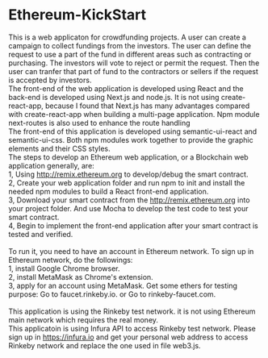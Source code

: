 # Ethereum-KickStart
This is a web applicaton for crowdfunding projects. A user can create a campaign to collect fundings from the investors. The user can define the request to use a part of the fund in different areas such as contracting or purchasing. The investors will vote to reject or permit the request. Then the user can tranfer that part of fund to the contractors or sellers if the request is accepted by investors.<br>
The front-end of the web application is developed using React and the back-end is developed using Next.js and node.js. It is not using create-react-app, because I found that Next.js has many advantages compared with create-react-app when building a multi-page application. Npm module next-routes is also used to enhance the route handling<br>
The front-end of this application is developed using semantic-ui-react and semantic-ui-css. Both npm modules work together to provide the graphic elements and their CSS styles.<bc>
<br>
The steps to develop an Ethereum web application, or a Blockchain web application generally, are:<br>
1, Using http://remix.ethereum.org to develop/debug the smart contract.<br>
2, Create your web application folder and run npm to init and install the needed npm modules to build a React front-end application.<br>
3, Download your smart contract from the http://remix.ethereum.org into your project folder. And use Mocha to develop the test code to test your smart contract.<br>
4, Begin to implement the front-end application after your smart contract is tested and verified.<br>
<br>
To run it, you need to have an account in Ethereum network. To sign up in Ethereum network, do the followings:<br>
1, install Google Chrome browser.<br>
2, install MetaMask as Chrome's extension.<br>
3, apply for an account using MetaMask. Get some ethers for testing purpose: Go to faucet.rinkeby.io. or Go to rinkeby-faucet.com.<br>
<br>
This application is using the Rinkeby test network. it is not using Ethereum main network which requires the real money.<br> 
This applicatoin is using Infura API to access Rinkeby test network. Please sign up in https://infura.io and get your personal web address to access Rinkeby network and replace the one used in file web3.js.<br>
